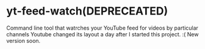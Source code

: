 # yt-feed-watch(DEPRECEATED)
Command line tool that watrches your YouTube feed for videos by particular channels
Youtube changed its layout a day after I started this project. :(
New version soon.
